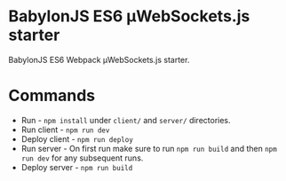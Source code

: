 # BabylonJS ES6 µWebSockets.js starter

BabylonJS ES6 Webpack µWebSockets.js starter.

# Commands

-   Run - `npm install` under `client/` and `server/` directories.
-   Run client - `npm run dev`
-   Deploy client - `npm run deploy`
-   Run server - On first run make sure to run `npm run build` and then `npm run dev` for any subsequent runs.
-   Deploy server - `npm run build`
